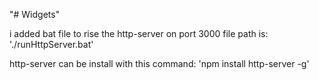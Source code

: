 "# Widgets" 

i added bat file to rise the http-server on port 3000
file path is: './runHttpServer.bat'

http-server can be install with this command: 'npm install http-server -g'
